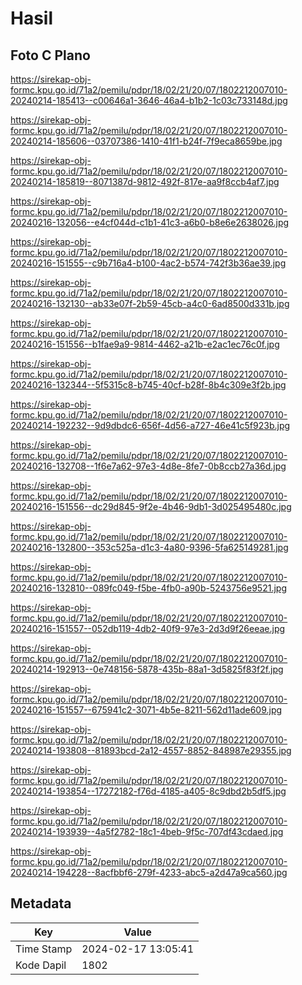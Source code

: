 # Hasil

## Foto C Plano

https://sirekap-obj-formc.kpu.go.id/71a2/pemilu/pdpr/18/02/21/20/07/1802212007010-20240214-185413--c00646a1-3646-46a4-b1b2-1c03c733148d.jpg

https://sirekap-obj-formc.kpu.go.id/71a2/pemilu/pdpr/18/02/21/20/07/1802212007010-20240214-185606--03707386-1410-41f1-b24f-7f9eca8659be.jpg

https://sirekap-obj-formc.kpu.go.id/71a2/pemilu/pdpr/18/02/21/20/07/1802212007010-20240214-185819--8071387d-9812-492f-817e-aa9f8ccb4af7.jpg

https://sirekap-obj-formc.kpu.go.id/71a2/pemilu/pdpr/18/02/21/20/07/1802212007010-20240216-132056--e4cf044d-c1b1-41c3-a6b0-b8e6e2638026.jpg

https://sirekap-obj-formc.kpu.go.id/71a2/pemilu/pdpr/18/02/21/20/07/1802212007010-20240216-151555--c9b716a4-b100-4ac2-b574-742f3b36ae39.jpg

https://sirekap-obj-formc.kpu.go.id/71a2/pemilu/pdpr/18/02/21/20/07/1802212007010-20240216-132130--ab33e07f-2b59-45cb-a4c0-6ad8500d331b.jpg

https://sirekap-obj-formc.kpu.go.id/71a2/pemilu/pdpr/18/02/21/20/07/1802212007010-20240216-151556--b1fae9a9-9814-4462-a21b-e2ac1ec76c0f.jpg

https://sirekap-obj-formc.kpu.go.id/71a2/pemilu/pdpr/18/02/21/20/07/1802212007010-20240216-132344--5f5315c8-b745-40cf-b28f-8b4c309e3f2b.jpg

https://sirekap-obj-formc.kpu.go.id/71a2/pemilu/pdpr/18/02/21/20/07/1802212007010-20240214-192232--9d9dbdc6-656f-4d56-a727-46e41c5f923b.jpg

https://sirekap-obj-formc.kpu.go.id/71a2/pemilu/pdpr/18/02/21/20/07/1802212007010-20240216-132708--1f6e7a62-97e3-4d8e-8fe7-0b8ccb27a36d.jpg

https://sirekap-obj-formc.kpu.go.id/71a2/pemilu/pdpr/18/02/21/20/07/1802212007010-20240216-151556--dc29d845-9f2e-4b46-9db1-3d025495480c.jpg

https://sirekap-obj-formc.kpu.go.id/71a2/pemilu/pdpr/18/02/21/20/07/1802212007010-20240216-132800--353c525a-d1c3-4a80-9396-5fa625149281.jpg

https://sirekap-obj-formc.kpu.go.id/71a2/pemilu/pdpr/18/02/21/20/07/1802212007010-20240216-132810--089fc049-f5be-4fb0-a90b-5243756e9521.jpg

https://sirekap-obj-formc.kpu.go.id/71a2/pemilu/pdpr/18/02/21/20/07/1802212007010-20240216-151557--052db119-4db2-40f9-97e3-2d3d9f26eeae.jpg

https://sirekap-obj-formc.kpu.go.id/71a2/pemilu/pdpr/18/02/21/20/07/1802212007010-20240214-192913--0e748156-5878-435b-88a1-3d5825f83f2f.jpg

https://sirekap-obj-formc.kpu.go.id/71a2/pemilu/pdpr/18/02/21/20/07/1802212007010-20240216-151557--675941c2-3071-4b5e-8211-562d11ade609.jpg

https://sirekap-obj-formc.kpu.go.id/71a2/pemilu/pdpr/18/02/21/20/07/1802212007010-20240214-193808--81893bcd-2a12-4557-8852-848987e29355.jpg

https://sirekap-obj-formc.kpu.go.id/71a2/pemilu/pdpr/18/02/21/20/07/1802212007010-20240214-193854--17272182-f76d-4185-a405-8c9dbd2b5df5.jpg

https://sirekap-obj-formc.kpu.go.id/71a2/pemilu/pdpr/18/02/21/20/07/1802212007010-20240214-193939--4a5f2782-18c1-4beb-9f5c-707df43cdaed.jpg

https://sirekap-obj-formc.kpu.go.id/71a2/pemilu/pdpr/18/02/21/20/07/1802212007010-20240214-194228--8acfbbf6-279f-4233-abc5-a2d47a9ca560.jpg


## Metadata

| Key        | Value               |
| ---------- | ------------------- |
| Time Stamp | 2024-02-17 13:05:41 |
| Kode Dapil | 1802                |



